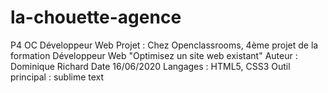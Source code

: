 # la-chouette-agence
P4 OC Développeur Web
Projet : Chez Openclassrooms, 4ème projet de la formation Développeur Web
"Optimisez un site web existant"
Auteur : Dominique Richard
Date 16/06/2020
Langages : HTML5, CSS3
Outil principal : sublime text
